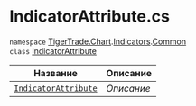 
# IndicatorAttribute.cs
`namespace` [TigerTrade.Chart](../../../../TigerTrade.Chart.md).[Indicators](../../../../TigerTrade.Chart/Indicators.md).[Common](../../../../TigerTrade.Chart/Indicators/Common.md)  
    `class` [IndicatorAttribute](../IndicatorAttribute.cs.md)

| Название | Описание |
| --- | --- |
| [`IndicatorAttribute`](./Методы/IndicatorAttribute.md) | *Описание* |
